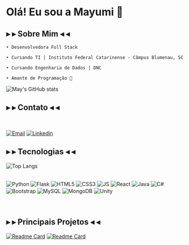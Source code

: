 <h1>Olá! Eu sou a Mayumi 🌸 </h1>

<h2>▸ ▸ Sobre Mim ◂ ◂</h2>

    ‣ Desenvolvedora Full Stack

    ‣ Cursando TI | Instituto Federal Catarinense - Câmpus Blumenau, SC

    ‣ Cursando Engenharia de Dados | DNC

    ‣ Amante de Programação 💖

![May's GitHub stats](https://github-readme-stats.vercel.app/api?username=JessicaMayumi&rank_icon=github&theme=dracula)


<h2>▸ ▸ Contato ◂ ◂</h2>
<br>

[![Email](https://img.shields.io/badge/Gmail-D14836?style=for-the-badge&logo=gmail&logoColor=white)](https://criarmeulink.com.br/u/1725476906)
[![Linkedin](https://img.shields.io/badge/LinkedIn-0077B5?style=for-the-badge&logo=linkedin&logoColor=white)](https://www.linkedin.com/in/jessica-mayumi-09449925b/)


<h2>▸ ▸ Tecnologias ◂ ◂</h2>

![Top Langs](https://github-readme-stats.vercel.app/api/top-langs/?username=JessicaMayumi&hide_progress=true&theme=dracula)
<br>
<div style="display: inline_block">
    <br>
    <img align="center" alt="Python" src="https://img.shields.io/badge/Python-3776AB?style=for-the-badge&logo=python&logoColor=white"/>
    <img align="center" alt="Flask" src="https://img.shields.io/badge/Flask-000000?style=for-the-badge&logo=flask&logoColor=white" />
    <img align="center" alt="HTML5" src="https://img.shields.io/badge/HTML5-E34F26?style=for-the-badge&logo=html5&logoColor=white"/>
    <img align="center" alt="CSS3" src="https://img.shields.io/badge/CSS3-1572B6?style=for-the-badge&logo=css3&logoColor=white"/>
    <img align="center" alt="JS" src="https://img.shields.io/badge/JavaScript-F7DF1E?style=for-the-badge&logo=javascript&logoColor=black" />
    <img align="center" alt="React" src="https://img.shields.io/badge/React-20232A?style=for-the-badge&logo=react&logoColor=61DAFB" />
    <img align="center" alt="Java" src="https://img.shields.io/badge/Java-ED8B00?style=for-the-badge&logo=openjdk&logoColor=white"/>
    <img align="center" alt="C#" src="https://img.shields.io/badge/C%23-239120?style=for-the-badge&logo=c-sharp&logoColor=white"/>
    <img align="center" alt="Bootstrap" src="https://img.shields.io/badge/Bootstrap-563D7C?style=for-the-badge&logo=bootstrap&logoColor=white" />
    <img align="center" alt="MySQL" src="https://img.shields.io/badge/MySQL-00000F?style=for-the-badge&logo=mysql&logoColor=white" />
    <img align="center" alt="MongoDB" src="https://img.shields.io/badge/MongoDB-4EA94B?style=for-the-badge&logo=mongodb&logoColor=white" />
    <img align="center" alt="Unity" src="https://img.shields.io/badge/Unity-100000?style=for-the-badge&logo=unity&logoColor=white" />
    <img align="center" alt="" src="" />
    <img align="center" alt="" src="" />
    <img align="center" alt="" src="" />
    <img align="center" alt="" src="" />
   
</div>
<br> <br>

<h2>▸ ▸ Principais Projetos ◂ ◂</h2>

[![Readme Card](https://github-readme-stats.vercel.app/api/pin/?username=JessicaMayumi&repo=codigos_2024&theme=dracula)](https://github.com/JessicaMayumi/codigos_2024)
[![Readme Card](https://github-readme-stats.vercel.app/api/pin/?username=JessicaMayumi&repo=Aumigo&theme=dracula)](https://github.com/JessicaMayumi/Aumigo)


